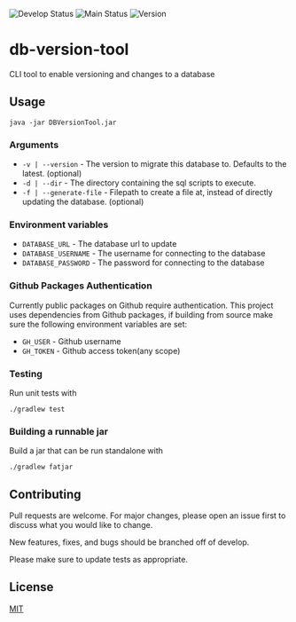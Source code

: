 ![Develop Status][workflow-badge-develop]
![Main Status][workflow-badge-main]
![Version][version-badge]

# db-version-tool
CLI tool to enable versioning and changes to a database

## Usage
```shell
java -jar DBVersionTool.jar
```

### Arguments
 - `-v | --version` - The version to migrate this database to. Defaults to the latest. (optional)
 - `-d | --dir` - The directory containing the sql scripts to execute.
 - `-f | --generate-file` - Filepath to create a file at, instead of directly updating the database. (optional)

### Environment variables
 - `DATABASE_URL` - The database url to update
 - `DATABASE_USERNAME` - The username for connecting to the database
 - `DATABASE_PASSWORD` - The password for connecting to the database


### Github Packages Authentication
Currently public packages on Github require authentication.
This project uses dependencies from Github packages, if building from source make sure the following environment variables are set:
 - `GH_USER` - Github username
 - `GH_TOKEN` - Github access token(any scope)

### Testing
Run unit tests with 
```shell
./gradlew test
```

### Building a runnable jar
Build a jar that can be run standalone with
```shell
./gradlew fatjar
```

## Contributing
Pull requests are welcome. For major changes, please open an issue first to discuss what you would like to change.

New features, fixes, and bugs should be branched off of develop.

Please make sure to update tests as appropriate.

## License
[MIT][mit-license]

[workflow-badge-develop]: https://img.shields.io/github/workflow/status/lukecmstevens/db-version-lib/test/develop?label=develop
[workflow-badge-main]: https://img.shields.io/github/workflow/status/lukecmstevens/db-version-lib/release/main?label=main
[version-badge]: https://img.shields.io/github/v/release/lukecmstevens/db-version-lib
[mit-license]: https://choosealicense.com/licenses/mit/